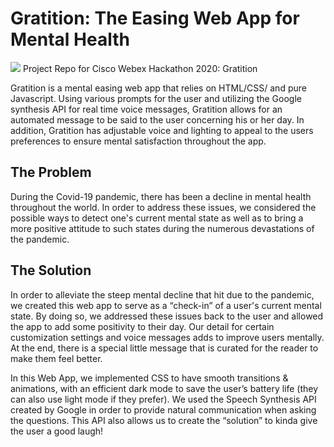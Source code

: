 # Gratition: The Easing Web App for Mental Health
<img src="UI.gif">
Project Repo for Cisco Webex Hackathon 2020: Gratition

 Gratition is a mental easing web app that relies on HTML/CSS/ and pure Javascript. Using various prompts for the user and utilizing the Google synthesis API for real time voice messages, Gratition allows for an automated message to be said to the user concerning his or her day. In addition, Gratition has adjustable voice and lighting to appeal to the users preferences to ensure mental satisfaction throughout the app.

## The Problem

 During the Covid-19 pandemic, there has been a decline in mental health throughout the world. In order to address these issues, we considered the possible ways to detect one's current mental state as well as to bring a more positive attitude to such states during the numerous devastations of the pandemic. 

 ## The Solution

 In order to alleviate the steep mental decline that hit due to the pandemic, we created this web app to serve as a “check-in” of a user's current mental state. By doing so, we addressed these issues back to the user and allowed the app to add some positivity to their day. Our detail for certain customization settings and voice messages adds to improve users mentally. At the end, there is a special little message that is curated for the reader to make them feel better.

 In this Web App, we implemented CSS to have smooth transitions & animations, with an efficient dark mode to save the user’s battery life (they can also use light mode if they prefer). We used the Speech Synthesis API created by Google in order to provide natural communication when asking the questions. This API also allows us to create the “solution” to kinda give the user a good laugh!
